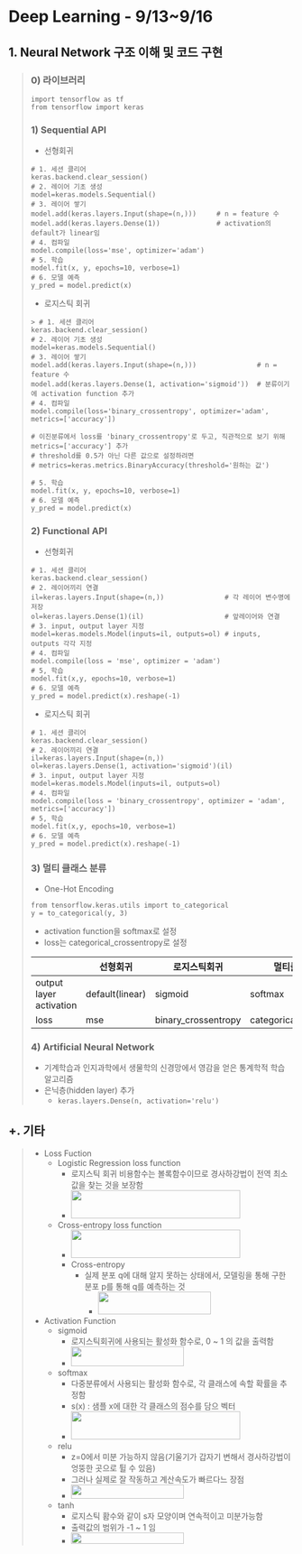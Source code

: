 # Deep Learning  - 9/13~9/16

## 1. Neural Network 구조 이해 및 코드 구현
> ### 0) 라이브러리
> ```
> import tensorflow as tf
> from tensorflow import keras
> ```
> 
> ### 1) Sequential API
> * 선형회귀
> ```
> # 1. 세션 클리어
> keras.backend.clear_session()
> # 2. 레이어 기초 생성
> model=keras.models.Sequential()
> # 3. 레이어 쌓기
> model.add(keras.layers.Input(shape=(n,)))     # n = feature 수
> model.add(keras.layers.Dense(1))              # activation의 default가 linear임
> # 4. 컴파일
> model.compile(loss='mse', optimizer='adam')
> # 5. 학습
> model.fit(x, y, epochs=10, verbose=1)
> # 6. 모델 예측
> y_pred = model.predict(x)
> ```
> * 로지스틱 회귀 
> ```
> > # 1. 세션 클리어
> keras.backend.clear_session()
> # 2. 레이어 기초 생성
> model=keras.models.Sequential()
> # 3. 레이어 쌓기
> model.add(keras.layers.Input(shape=(n,)))               # n = feature 수
> model.add(keras.layers.Dense(1, activation='sigmoid'))  # 분류이기에 activation function 추가
> # 4. 컴파일
> model.compile(loss='binary_crossentropy', optimizer='adam', metrics=['accuracy']) 
>
> # 이진분류에서 loss를 'binary_crossentropy'로 두고, 직관적으로 보기 위해 metrics=['accuracy'] 추가
> # threshold를 0.5가 아닌 다른 값으로 설정하려면 
> # metrics=keras.metrics.BinaryAccuracy(threshold='원하는 값')
> 
> # 5. 학습
> model.fit(x, y, epochs=10, verbose=1)
> # 6. 모델 예측
> y_pred = model.predict(x)
> ```
> 
> ### 2) Functional API
> * 선형회귀
> ```
> # 1. 세션 클리어
> keras.backend.clear_session()
> # 2. 레이어끼리 연결
> il=keras.layers.Input(shape=(n,))               # 각 레이어 변수명에 저장
> ol=keras.layers.Dense(1)(il)                    # 앞레이어와 연결
> # 3. input, output layer 지정
> model=keras.models.Model(inputs=il, outputs=ol) # inputs, outputs 각각 지정
> # 4. 컴파일
> model.compile(loss = 'mse', optimizer = 'adam')
> # 5, 학습
> model.fit(x,y, epochs=10, verbose=1)
> # 6. 모델 예측
> y_pred = model.predict(x).reshape(-1)
> ```
> * 로지스틱 회귀
> ```
> # 1. 세션 클리어
> keras.backend.clear_session()
> # 2. 레이어끼리 연결
> il=keras.layers.Input(shape=(n,))
> ol=keras.layers.Dense(1, activation='sigmoid')(il)
> # 3. input, output layer 지정
> model=keras.models.Model(inputs=il, outputs=ol)
> # 4. 컴파일
> model.compile(loss = 'binary_crossentropy', optimizer = 'adam', metrics=['accuracy'])
> # 5, 학습
> model.fit(x,y, epochs=10, verbose=1)
> # 6. 모델 예측
> y_pred = model.predict(x).reshape(-1)
> ```
> 
> ### 3) 멀티 클래스 분류
> * One-Hot Encoding
> ```
> from tensorflow.keras.utils import to_categorical
> y = to_categorical(y, 3)
> ```
> * activation function을 softmax로 설정
> * loss는 categorical_crossentropy로 설정
>
> |   |선형회귀|로지스틱회귀|멀티클래스 분류|
> |------|---|---|---|
> |output layer activation|default(linear)|sigmoid|softmax|
> |loss|mse|binary_crossentropy|categorical_crossentropy|
>
> ### 4) Artificial Neural Network
> * 기계학습과 인지과학에서 생물학의 신경망에서 영감을 얻은 통계학적 학습 알고리즘
> * 은닉층(hidden layer) 추가
>   * ```keras.layers.Dense(n, activation='relu')```

## +. 기타
> * Loss Fuction
>   * Logistic Regression loss function
>     * 로지스틱 회귀 비용함수는 볼록함수이므로 경사하강법이 전역 최소값을 찾는 것을 보장함
>     * <img src="https://user-images.githubusercontent.com/110445149/190160525-f70bdd6c-5a5e-4136-b52c-5f72dbb0b08f.JPG" height="50" width="300"></img>    
>   * Cross-entropy loss function
>     * <img src="https://user-images.githubusercontent.com/110445149/190157066-b3f90707-ad88-4024-9127-c17a13253485.JPG" height="50" width="300"></img>    
>     * Cross-entropy
>       * 실제 분포 q에 대해 알지 못하는 상태에서, 모델링을 통해 구한 분포 p를 통해 q를 예측하는 것
>         * <img src="https://user-images.githubusercontent.com/110445149/190157394-d3575290-5dd2-4fd8-8a3f-4fdd6539c3dc.JPG" height="40" width="200"></img>   
> * Activation Function
>   * sigmoid
>     * 로지스틱회귀에 사용되는 활성화 함수로, 0 ~ 1 의 값을 출력함
>     * <img src="https://user-images.githubusercontent.com/110445149/190160635-0223b23e-7416-4c4e-9711-71370759d830.JPG" height="35" width="200"></img> 
>   * softmax  
>     * 다중분류에서 사용되는 활성화 함수로, 각 클래스에 속할 확률을 추정함
>     * s(x) : 샘플 x에 대한 각 클래스의 점수를 담으 벡터
>     * <img src="https://user-images.githubusercontent.com/110445149/190160679-3bb4788c-a849-4450-bfa7-2183fb5c4815.JPG" height="50" width="300"></img> 
>   * relu  
>     * z=0에서 미분 가능하지 않음(기울기가 갑자기 변해서 경사하강법이 엉뚱한 곳으로 튈 수 있음)
>     * 그러나 실제로 잘 작동하고 계산속도가 빠르다느 장점
>     * <img src="https://user-images.githubusercontent.com/110445149/190161053-64705a39-e0ea-4c86-bd1a-12e9810dec03.JPG" height="25" width="200"></img> 
>   * tanh
>     * 로지스틱 홤수와 같이 s자 모양이며 연속적이고 미분가능함
>     * 출력값의 범위가 -1 ~ 1 임
>     * <img src="https://user-images.githubusercontent.com/110445149/190162385-ed67f0c7-b255-47e9-af31-e8ba958ce2a1.JPG" height="20" width="200"></img> 


